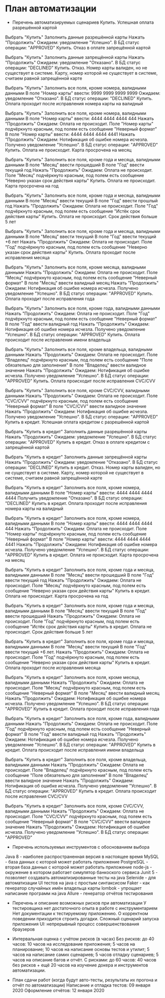 # План автоматизации

* Перечень автоматизируемых сценариев
  Купить. Успешная оплата разрешённой картой

Выбрать "Купить"
Заполнить данные разрешённой карты
Нажать "Продолжить"
Ожидаем: уведомление "Успешно". В БД статус операции: "APPROVED"
Купить. Отказ в оплате запрещённой картой

Выбрать "Купить"
Заполнить данные запрещённой карты
Нажать "Продолжить"
Ожидаем: уведомление "Отказано". В БД статус операции: "DECLINED"
Купить. Отказ. Номер карты валиден, но не существует в системе. Карту, номер которой не существует в системе, считаем равной запрещённой карте

Выбрать "Купить"
Заполнить все поля, кроме номера, валидными данными
В поле "Номер карты" ввести: 9999 9999 9999 9999
Ожидаем: уведомление "Отказано". В БД статус операции: "DECLINED"
Купить. Оплата проходит после исправления номера карты на валидный

Выбрать "Купить"
Заполнить все поля, кроме номера, валидными данными
В поле "Номер карты" ввести: 4444 4444 4444 444
Нажать "Продолжить"
Ожидаем: Оплата не происходит. Поле "Номер карты" подчёркнуто красным, под полем есть сообщение "Неверный формат"
В поле "Номер карты" ввести: 4444 4444 4444 4441
Нажать "Продолжить"
Ожидаем: Нотификация об ошибке номера исчезла. Получено уведомление "Успешно". В БД статус операции: "APPROVED"
Купить. Оплата не происходит. Карта просрочена на месяц

Выбрать "Купить"
Заполнить все поля, кроме года и месяца, валидными данными
В поле "Месяц" ввести прошедший
В поле "Год" ввести текущий год
Нажать "Продолжить"
Ожидаем: Оплата не происходит. Поле "Месяц" подчёркнуто красным, под полем есть сообщение "Неверно указан срок действия карты"
Купить. Оплата не происходит. Карта просрочена на год

Выбрать "Купить"
Заполнить все поля, кроме года и месяца, валидными данными
В поле "Месяц" ввести текущий
В поле "Год" ввести прошлый год
Нажать "Продолжить"
Ожидаем: Оплата не происходит. Поле "Год" подчёркнуто красным, под полем есть сообщение "Истёк срок действия карты"
Купить. Оплата не происходит. Срок действия больше 5 лет

Выбрать "Купить"
Заполнить все поля, кроме года и месяца, валидными данными
В поле "Месяц" ввести текущий
В поле "Год" ввести текущий +6 лет
Нажать "Продолжить"
Ожидаем: Оплата не происходит. Поле "Год" подчёркнуто красным, под полем есть сообщение "Неверно указан срок действия карты"
Купить. Оплата проходит после исправления месяца

Выбрать "Купить"
Заполнить все поля, кроме месяца, валидными данными
Нажать "Продолжить"
Ожидаем: Оплата не происходит. Поле "Месяц" подчёркнуто красным, под полем есть сообщение "Неверный формат"
В поле "Месяц" ввести валидный месяц
Нажать "Продолжить"
Ожидаем: Нотификация об ошибке номера исчезла. Получено уведомление "Успешно". В БД статус операции: "APPROVED"
Купить. Оплата проходит после исправления года

Выбрать "Купить"
Заполнить все поля, кроме года, валидными данными
Нажать "Продолжить"
Ожидаем: Оплата не происходит. Поле "Год" подчёркнуто красным, под полем есть сообщение "Неверный формат"
В поле "Год" ввести валидный год
Нажать "Продолжить"
Ожидаем: Нотификация об ошибке номера исчезла. Получено уведомление "Успешно". В БД статус операции: "APPROVED"
Купить. Оплата происходит после исправления имени владельца

Выбрать "Купить"
Заполнить все поля, кроме владельца, валидными данными
Нажать "Продолжить"
Ожидаем: Оплата не происходит. Поле "Владелец" подчёркнуто красным, под полем есть сообщение "Поле обязательно для заполнения"
В поле "Владелец" ввести валидное значение
Нажать "Продолжить"
Ожидаем: Нотификация об ошибке исчезла. Получено уведомление "Успешно". В БД статус операции: "APPROVED"
Купить. Оплата происходит после исправления CVC/CVV

Выбрать "Купить"
Заполнить все поля, кроме CVC/CVV, валидными данными
Нажать "Продолжить"
Ожидаем: Оплата не происходит. Поле "CVC/CVV" подчёркнуто красным, под полем есть сообщение "Неверный формат"
В поле "CVC/CVV" ввести валидное значение
Нажать "Продолжить"
Ожидаем: Нотификация об ошибке исчезла. Получено уведомление "Успешно". В БД статус операции: "APPROVED"
Купить в кредит. Успешная оплата кредитом с разрешённой картой

Выбрать "Купить в кредит"
Заполнить данные разрешённой карты
Нажать "Продолжить"
Ожидаем: уведомление "Успешно". В БД статус операции: "APPROVED"
Купить в кредит. Отказ в оплате кредитом с запрещённой картой

Выбрать "Купить в кредит"
Заполнить данные запрещённой карты
Нажать "Продолжить"
Ожидаем: уведомление "Отказано". В БД статус операции: "DECLINED"
Купить в кредит. Отказ. Номер карты валиден, но не существует в системе. Карту, номер которой не существует в системе, считаем равной запрещённой карте

Выбрать "Купить в кредит"
Заполнить все поля, кроме номера, валидными данными
В поле "Номер карты" ввести: 4444 4444 4444 4444
Получить уведомление "Отказано". В БД статус операции: "DECLINED"
Купить в кредит. Оплата проходит после исправления номера карты на валидный

Выбрать "Купить в кредит"
Заполнить все поля, кроме номера, валидными данными
В поле "Номер карты" ввести: 4444 4444 4444 444
Нажать "Продолжить"
Ожидаем: Оплата не происходит. Поле "Номер карты" подчёркнуто красным, под полем есть сообщение "Неверный формат"
В поле "Номер карты" ввести: 4444 4444 4444 4441
Нажать "Продолжить"
Ожидаем: Нотификация об ошибке номера исчезла. Получено уведомление "Успешно". В БД статус операции: "APPROVED"
Купить в кредит. Оплата не происходит. Карта просрочена на месяц

Выбрать "Купить в кредит"
Заполнить все поля, кроме года и месяца, валидными данными
В поле "Месяц" ввести прошедший
В поле "Год" ввести текущий год
Нажать "Продолжить"
Ожидаем: Оплата не происходит. Поле "Месяц" подчёркнуто красным, под полем есть сообщение "Неверно указан срок действия карты"
Купить в кредит. Оплата не происходит. Карта просрочена на год

Выбрать "Купить в кредит"
Заполнить все поля, кроме года и месяца, валидными данными
В поле "Месяц" ввести текущий
В поле "Год" ввести прошедший
Нажать "Продолжить"
Ожидаем: Оплата не происходит. Поле "Год" подчёркнуто красным, под полем есть сообщение "Истёк срок действия карты"
Купить в кредит. Оплата не происходит. Срок действия больше 5 лет

Выбрать "Купить в кредит"
Заполнить все поля, кроме года и месяца, валидными данными
В поле "Месяц" ввести текущий
В поле "Год" ввести текущий +6 лет.
Нажать "Продолжить"
Ожидаем: Оплата не происходит. Поле "Год" подчёркнуто красным, под полем есть сообщение "Неверно указан срок действия карты"
Купить в кредит. Оплата проходит после исправления месяца

Выбрать "Купить в кредит"
Заполнить все поля, кроме месяца, валидными данными
Нажать "Продолжить"
Ожидаем: Оплата не происходит. Поле "Месяц" подчёркнуто красным, под полем есть сообщение "Неверный формат"
В поле "Месяц" ввести валидный месяц
Нажать "Продолжить"
Ожидаем: Нотификация об ошибке номера исчезла. Получено уведомление "Успешно". В БД статус операции: "APPROVED"
Купить в кредит. Оплата проходит после исправления года

Выбрать "Купить в кредит"
Заполнить все поля, кроме года, валидными данными
Нажать "Продолжить"
Ожидаем: Оплата не происходит. Поле "Год" подчёркнуто красным, под полем есть сообщение "Неверный формат"
В поле "Год" ввести валидный год
Нажать "Продолжить"
Ожидаем: Нотификация об ошибке номера исчезла. Получено уведомление "Успешно". В БД статус операции: "APPROVED"
Купить в кредит. Оплата происходит после исправления имени владельца

Выбрать "Купить в кредит"
Заполнить все поля, кроме владельца, валидными данными
Нажать "Продолжить"
Ожидаем: Оплата не происходит. Поле "Владелец" подчёркнуто красным, под полем есть сообщение "Поле обязательно для заполнения"
В поле "Владелец" ввести валидное значение
Нажать "Продолжить"
Ожидаем: Нотификация об ошибке исчезла. Получено уведомление "Успешно". В БД статус операции: "APPROVED"
Купить в кредит. Оплата происходит после исправления CVC/CVV

Выбрать "Купить в кредит"
Заполнить все поля, кроме CVC/CVV, валидными данными
Нажать "Продолжить"
Ожидаем: Оплата не происходит. Поле "CVC/CVV" подчёркнуто красным, под полем есть сообщение "Неверный формат"
В поле "CVC/CVV" ввести валидное значение
Нажать "Продолжить"
Ожидаем: Нотификация об ошибке исчезла. Получено уведомление "Успешно". В БД статус операции: "APPROVED"

* Перечень используемых инструментов с обоснованием выбора

Java 8 - наиболее распространенная версия в настоящее время
MySQL - база данных с которой может работать приложение
PostgreSQL - вторая база данных с которой может работать приложение
node-js - окружение в котором работает симулятор банкоского сервиса
Junit 5 - позволяет создавать автоматизированные тесты на java
Selenide - для автоматизации UI тестов на java c простым синтаксисом
Faker - как генератор случайных имён владельца карты
lombok - упрощает написание программ на java
Allure - генератор отчётов тестирования

* Перечень и описание возможных рисков при автоматизации
  У тестировщика нет достаточного опыта в работе с инструментарием
  Нет документации к тестируемому приложению. О корректном поведении приходится строить догадки.
  Сложный сценарий запуска приложения
  UI: непрерывный процесс совершенствования браузеров

* Интервальная оценка с учётом рисков (в часах)
  Без рисков: до 40 часов:
  10 часов на исследование приложения;
  5 часов на планирование;
  10 часов на написание основы тестов и утилит;
  5 часов на написание самих сценариев;
  5 часов отладку сценариев;
  5 часов на описание багов и отчёт.
  С рисками: до 60 часов:
  40 часов без рисков + ещё 20 часов на изучение докера и инструментов автоматизации.

* План сдачи работ (когда будут авто-тесты, результаты их прогона и отчёт по автоматизации)
  Написание и отладка тестов: 09 января 2020
  Оформление отчётов: 12 января 2020


